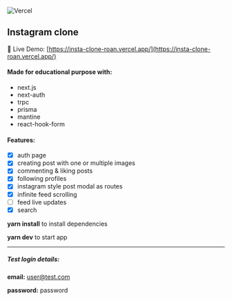 ![Vercel](http://therealsujitk-vercel-badge.vercel.app/?app=insta-clone)
## Instagram clone
📌 Live Demo: [https://insta-clone-roan.vercel.app/](https://insta-clone-roan.vercel.app/)
#### Made for educational purpose with:
 - next.js
 - next-auth
 - trpc
 - prisma
 - mantine
 - react-hook-form
 
 #### Features:
- [x] auth page
- [x] creating post with one or multiple images
- [x] commenting & liking posts
- [x] following profiles
- [x] instagram style post modal as routes
- [x] infinite feed scrolling
- [ ] feed live updates
- [x] search
 
 **yarn install** to install dependencies
 
 **yarn dev** to start app
 
 

------------


#####  Test login details:
**email:** user@test.com

**password:** password
